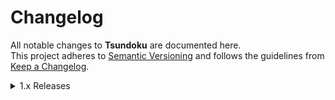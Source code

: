 # Changelog

All notable changes to **Tsundoku** are documented here.  
This project adheres to [Semantic Versioning](https://semver.org/) and follows the guidelines from [Keep a Changelog](https://keepachangelog.com).

<details>
<summary>1.x Releases</summary>

### 1.4.2 - 2025-09-29

#### Changed

- Added and updated tooltips for EditSeriesWindow buttons for clarity
- Updated **ZLinq** to `1.5.3`
- Updated **System.Linq.Dynamic.Core** to `1.6.8`

### 1.4.1 - 2025-09-20

#### Changed

- Updated **Avalonia** to `11.3.6`.
- Updated **NLog** to `6.0.4`.
- Updated **MangaAndLightNovelWebScrape** to `5.0.2`.
- Removed `Indigo` website support
- Removed `Waterstones` website support
- Removed `FireFox` browser support

#### Fixed

- Removed `MangaAndLightNovelWebScrape` logging

### 1.4.0 - 2025-08-10

#### Changed

- Updated **Avalonia** to `11.3.3`.
- Updated **NLog** to `6.0.3`.
- Added search when adding a new series: a list appears on the left; select an item to use add it.
- Added **Goodreads** import.
- During price analysis, other controls are disabled until the scrape completes.

#### Fixed

- ComboBox & ListBox selection styling.
- `Hentai` filter is now selectable.
- Crash when selecting a genre filter (introduced in the last version).
- Changing a series’ demographic now updates percentages correctly.
- Pie chart labels no longer misalign when values change.
- Import no longer crashes on file I/O errors.
- Price analysis window resets correctly if the scrape fails.

### 1.3.1 – 2025-06-27

#### Changed

- Updated all **Avlonia** libs to `11.3.2`
- Updated logging format message

#### Fixed

- Changing rating or volumes read for a series no longer clears/resets the value amount

### 1.3.0 – 2025-06-22

#### Changed

- Updated **NLog** to `6.0.0`
- Added **Hentai** to genre list
- Added **Supervisor** as a valid staff role
- Added support for new MangaDex languages: `Albanian, Belarusian, Bosnian, Galician, Gujarati, Icelandic, Kannada, Latvian, Macedonian, Malayalam, Marathi, Punjabi, Slovenian, Telugu, and Urdu`
- Improved Discord rich presence to show the series the user is editing if clicked, shows the title and format
- Added a loading dialog for long-running operations (e.g., importing or exporting data)
- Removed support for the following currencies: `₣, ₻`
- Added support for the following currencies: `Rp, RM, R$, ₪, ₴, zł, Ft, Kč, kr, lei, ৳, ₮, KM, Br, L, din, ден, ر.س, د.إ, د.ك, Rs`
- Changed maximum value format to `0000000000000000.00`
- App will automatically clean up unused cover images on startup
- Added supports for importing collections from Libib via their csv export

#### Performance Improvements

- Improved performance of the AniList client
- Improved performance of the MangaDex client
- Improved cover-image downloading

#### Fixed

- Series with missing cover images now automatically retrieve a new cover on refresh
- Clicking a button for an already open window now sets the focus to that window
- Fixed currency-symbol placement in collection and series value amounts based on locale
- Extended MangaDex description parser to handle additional edge cases (refresh a series to apply)
- Fixed MangaDex staff-name retrieval to correctly return both native and full names
- When searching by title (without ID), MangaDex and AniList API calls are now ordered by relevance to improve matching for ambiguous titles
- Editing Series window now correctly displays the title in the selected language (instead of always using Romaji)
- Series description now defaults to the original language if an English description is not available for MangaDex entries

### 1.2.0 – 2025-06-14

#### Changed

- Updated **System.Drawing.Common** to `v9.0.6`  
- Updated **System.Linq.Dynamic.Core** to `v1.6.6`  
- Updated **Microsoft.Extensions.Http** to `v9.0.6`  
- Renamed **Value** to **Total Value** in the *Add New Series* window
- Updated **Publisher, Staff, & Description** series card text to be bold

#### Fixed

- Resolved issue where refreshing a series with a changed status would break the UI layout until hovered  
- Fixed bug where changing a cover via URL failed due to folder permission errors  
- Fixed issue where a successful refresh would delete the cover filename  

### 1.1.0 – 2025-06-08

#### Changed

- Updated Avalonia to **v11.3.1**  
- Updated DiscordRichPresence to **v1.3.0.28**  
- Updated DynamicData to **v9.4.1**  
- Updated NLog to **v5.5.0**  
- Updated System.Linq.Dynamic.Core to **v1.6.5**  
- Updated Projektanker.Icons.Avalonia.FontAwesome to **v9.6.2**  
- Centered **Genres** title in the Series Edit Window  
- Added padding to the top of the Series Edit Window buttons  
- Reduced Settings Window max height to **845**  
- Renamed **Mean Score** to **Mean Rating** in the Statistics window.

#### Fixed

- Make series title text copyable by clicking on it.  
- Correct Mean Rating calculation logic.  
- Ensure the log file is created on first run.  
- Enable the Series Edit button to fire properly.  
- Prevent “refresh” from duplicating series cards.  
- Display the app icon at its intended size.  
- Hover title now displays correctly  
- Full series title is copied on click if the series card title text overflows

</details>

<!--
<details>
<summary>1.0.0 – 2025-05-01</summary>

### Added
- Initial release of Tsundoku.
- Basic series lookup (MangaDex + AniList).
- Series card UI with title, cover image, and stats.

</details>
-->

</details>
